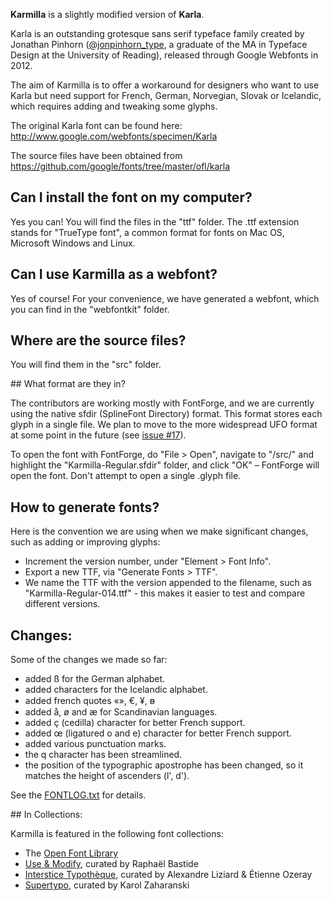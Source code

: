 **Karmilla** is a slightly modified version of **Karla**. 

Karla is an outstanding grotesque sans serif typeface family created by Jonathan Pinhorn ([@jonpinhorn_type](http://twitter.com/jonpinhorn_type), a graduate of the MA in Typeface Design at the University of Reading), released through Google Webfonts in 2012.

The aim of Karmilla is to offer a workaround for designers who want to use Karla but need support for French, German, Norvegian, Slovak or Icelandic, which requires adding and tweaking some glyphs.

The original Karla font can be found here: http://www.google.com/webfonts/specimen/Karla

The source files have been obtained from https://github.com/google/fonts/tree/master/ofl/karla

## Can I install the font on my computer?

Yes you can! You will find the files in the "ttf" folder. The .ttf extension stands for "TrueType font", a common format for fonts on Mac OS, Microsoft Windows and Linux.

## Can I use Karmilla as a webfont?

Yes of course! For your convenience, we have generated a webfont, which you can find in the "webfontkit" folder.

## Where are the source files?

You will find them in the "src" folder.

## What format are they in?

The contributors are working mostly with FontForge, and we are currently using the native sfdir (SplineFont Directory) format. This format stores each glyph in a single file. We plan to move to the more widespread UFO format at some point in the future (see [issue #17](https://github.com/ms-studio/karmilla/issues/17)).

To open the font with FontForge, do "File > Open", navigate to "/src/" and highlight the "Karmilla-Regular.sfdir" folder, and click "OK" – FontForge will open the font. Don't attempt to open a single .glyph file.

## How to generate fonts?

Here is the convention we are using when we make significant changes, such as adding or improving glyphs:

- Increment the version number, under "Element > Font Info".
- Export a new TTF, via "Generate Fonts > TTF".
- We name the TTF with the version appended to the filename, such as "Karmilla-Regular-014.ttf" - this makes it easier to test and compare different versions.

## Changes:

Some of the changes we made so far:

* added ß for the German alphabet.
* added characters for the Icelandic alphabet.
* added french quotes «», €, ¥, ᴃ
* added å, ø and æ for Scandinavian languages.
* added ç (cedilla) character for better French support.
* added œ (ligatured o and e) character for better French support.
* added various punctuation marks.
* the q character has been streamlined.
* the position of the typographic apostrophe has been changed, so it matches the height of ascenders (l', d').

See the [FONTLOG.txt](https://github.com/ms-studio/karmilla/blob/master/FONTLOG.txt) for details.

## In Collections:

Karmilla is featured in the following font collections:

- The [Open Font Library](https://fontlibrary.org/en/font/karmilla)
- [Use & Modify](http://usemodify.com/fonts/karmilla/), curated by Raphaël Bastide
- [Interstice Typothèque](http://typotheque.interstices.io/fonts/karmilla/), curated by Alexandre Liziard & Étienne Ozeray
- [Supertypo](http://supertypo.anka.io/), curated by Karol Zaharanski 
